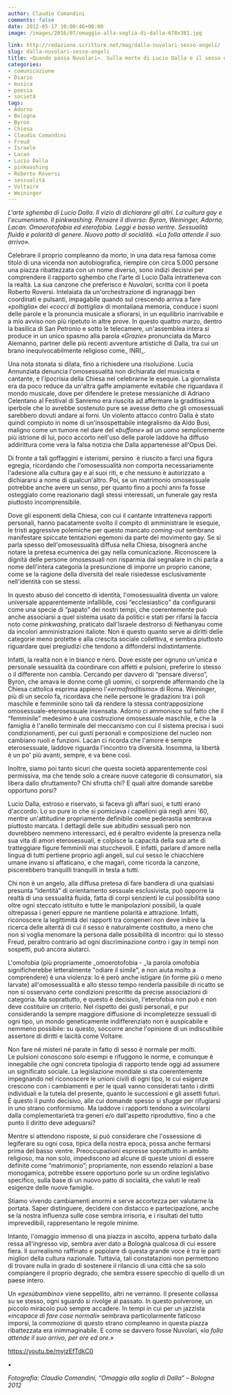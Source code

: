 ```yaml
---
author: Claudio Comandini
comments: false
date: 2012-05-17 10:00:46+00:00
image: /images/2016/07/omaggio-alla-soglia-di-dalla-678x381.jpg

link: http://redazione.scritture.net/mag/dalla-nuvolari-sesso-angeli/
slug: dalla-nuvolari-sesso-angeli
title: «Quando passa Nuvolari». Sulla morte di Lucio Dalla e il sesso degli angeli
categories:
- comunicazione
- Diario
- musica
- poesia
- società
tags:
- Adorno
- Bologna
- Byron
- Chiesa
- Claudio Comandini
- Freud
- Israele
- Lacan
- Lucio Dalla
- pinkwashing
- Roberto Roversi
- sessualità
- Voltaire
- Weininger
---
```


_L'arte sghemba di Lucio Dalla. Il vizio di dichiarare gli altri. La cultura gay e l'ecumenismo. Il pinkwashing. Pensare il diverso: Byron, Weininger, Adorno, Lacan. Omoerotofobia ed eterofobia. Leggi e basso ventre. Sessualità fluida e polarità di genere. Nuovo patto di socialità. «La folla attende il suo arrivo»._



Celebrare il proprio compleanno da morto, in una data resa famosa come titolo di una vicenda non autobiografica, riempire con circa 5.000 persone una piazza ribattezzata con un nome diverso, sono indizi decisivi per comprendere il rapporto sghembo che l'arte di Lucio Dalla intratteneva con la realtà. La sua canzone che preferisco è _Nuvolari_, scritta con il poeta Roberto Roversi. Intelaiata da un'orchestrazione di ingranaggi ben coordinati e pulsanti, impagabile quando sul crescendo arriva a fare _«poltiglia»_ dei _«cocci di bottiglia»_ di montaliana memoria, conduce i suoni delle parole e la pronuncia musicale a sfiorarsi, in un equilibrio inarrivabile e a mio avviso non più ripetuto in altre prove. In questo quattro marzo, dentro la basilica di San Petronio e sotto le telecamere, un'assemblea intera si produce in un unico spasmo alla parola _«Grazie»_ pronunciata da Marco Alemanno, partner delle più recenti avventure artistiche di Dalla, tra cui un brano inequivocabilmente religioso come_ INRI_.

Una nota stonata si dilata, fino a richiedere una risoluzione. Lucia Annunziata denuncia l'omosessualità non dichiarata del musicista e cantante, e l'ipocrisia della Chiesa nel celebrarne le esequie. La giornalista era da poco reduce da un'altra gaffe ampiamente evitabile che riguardava il mondo musicale, dove per difendere le pretese messianiche di Adriano Celentano al Festival di Sanremo era riuscita ad affermare la graditissima iperbole che lo avrebbe sostenuto pure se avesse detto che gli omosessuali sarebbero dovuti andare ai forni. Un violento attacco contro Dalla è stato quindi compiuto in nome di un'insospettabile integralismo da Aldo Busi, maligno come un tumore nel dare del _«buffone»_ ad un uomo semplicemente più istrione di lui, poco accorto nell'uso delle parole laddove ha diffuso addirittura come vera la falsa notizia che Dalla appartenesse all'Opus Dei.

Di fronte a tali goffaggini e isterismi, persino  è riuscito a farci una figura egregia, ricordando che l'omosessualità non comporta necessariamente l'adesione alla cultura gay e ai suoi riti, e che nessuno è autorizzato a dichiararsi a nome di qualcun'altro. Poi, se un matrimonio omosessuale potrebbe anche avere un senso, per quanto fino a pochi anni fa fosse osteggiato come reazionario dagli stessi interessati, un funerale gay resta piuttosto incomprensibile.

Dove gli esponenti della Chiesa, con cui il cantante intratteneva rapporti personali, hanno pacatamente svolto il compito di amministrare le esequie, le tristi aggressive polemiche per questo mancato _coming-out_ sembrano manifestare spiccate tentazioni egemoni da parte del movimento gay. Se si parla spesso dell'omosessualità diffusa nella Chiesa, bisognerà anche notare la pretesa ecumenica dei gay nella comunicazione. Riconoscere la dignità delle persone omosessuali non risparmia dal segnalare in chi parla a nome dell'intera categoria la presunzione di imporre un proprio canone, come se la ragione della diversità del reale risiedesse esclusivamente nell'identità con se stessi.

In questo abuso del concetto di identità, l'omosessualità diventa un valore universale apparentemente infallibile, così “ecclesiastico” da configurarsi come una specie di “papato” dei nostri tempi, che coerentemente può anche associarsi a quel sistema usato da politici e stati per rifarsi la faccia noto come _pinkwashing_, praticato dall'Israele destrorso di Nethanyau come da incolori amministrazioni italiote. Non è questo quanto serve ai diritti delle categorie meno protette e alla crescita sociale collettiva, e sembra piuttosto riguardare quei pregiudizi che tendono a diffondersi indistintamente.

Infatti, la realtà non è in bianco e nero. Dove esiste per ognuno un'unica e personale sessualità da coordinare con affetti e pulsioni, preferire lo stesso o il differente non cambia. Cercando per davvero di “pensare diverso”, Byron, che amava le donne come gli uomini, ci sorprende affermando che la Chiesa cattolica esprima appieno l'_«ermafroditismo»_ di Roma. Weininger, più di un secolo fa, ricordava che nelle persone le gradazioni tra i poli maschile e femminile sono tali da rendere la stessa contrapposizione omosessuale-eterosessuale insensata. Adorno ci ammonisce sul fatto che il “femminile” medesimo è una costruzione omosessuale maschile, e che la famiglia è l'anello terminale del meccanismo con cui il sistema precisa i suoi condizionamenti, per cui gusti personali e composizione del nucleo non cambiano ruoli e funzioni. Lacan ci ricorda che l'amore è sempre eterosessuale, laddove riguarda l'incontro tra diversità. Insomma, la libertà è un po' più avanti, sempre, e va bene così.

Inoltre, siamo poi tanto sicuri che questa società apparentemente così permissiva, ma che tende solo a creare nuove categorie di consumatori, sia libera dallo sfruttamento? Chi sfrutta chi? E quali altre domande sarebbe opportuno porsi?

Lucio Dalla, estroso e riservato, si faceva gli affari suoi, e tutti erano d'accordo. Lo so pure io che si pomiciava i capelloni già negli anni '60, mentre un'attitudine propriamente definibile come pederastia sembrava piuttosto marcata. I dettagli delle sue abitudini sessuali però non dovrebbero nemmeno interessarci, ed è peraltro evidente la presenza nella sua vita di amori eterosessuali, e colpisce la capacità della sua arte di tratteggiare figure femminili mai stucchevoli. E infatti, parlare d'amore nella lingua di tutti pertiene proprio agli angeli, sul cui sesso le chiacchiere umane invano si affaticano, e che magari, come ricorda la canzone, piscerebbero tranquilli tranquilli in testa a tutti.

Chi non è un angelo, alla diffusa pretesa di fare bandiera di una qualsiasi presunta “identità” di orientamento sessuale esclusivista, può opporre la realtà di una sessualità fluida, fatta di corpi senzienti le cui possibilità sono oltre ogni steccato istituito e tutte le manipolazioni possibili, la quale oltrepassa i generi eppure ne mantiene polarità e attrazione. Infatti, riconoscere la legittimità dei rapporti tra congeneri non deve inibire la ricerca delle alterità di cui il sesso è naturalmente costituito, a meno che non si voglia menomare la persona dalle possibilità di incontro: qui lo stesso Freud, peraltro contrario ad ogni discriminazione contro i gay in tempi non sospetti, può ancora aiutarci.

L'omofobia (più propriamente _omoerotofobia - _la parola omofobia significherebbe letteralmente "odiare il simile", e non aiuta molto a comprendere) è una violenza: lo è però anche istigare (in forme più o meno larvate) all'omosessualità e allo stesso tempo renderla passibile di ricatto se non si osservano certe condizioni prescritte da precise associazioni di categoria. Ma soprattutto, e questo è decisivo, l'eterofobia non può e non deve costituire un criterio. Nel rispetto dei gusti personali, e pur considerando la sempre maggiore diffusione di incompletezze sessuali di ogni tipo, un mondo geneticamente indifferenziato non è auspicabile e nemmeno possibile: su questo, soccorre anche l'opinione di un indiscutibile assertore di diritti e laicità come Voltaire.

Non fare né misteri né parate in fatto di sesso è normale per molti. Le pulsioni conoscono solo esempi e rifuggono le norme, e comunque è innegabile che ogni concreta tipologia di rapporto tende oggi ad assumere un significato sociale. La legislazione mondiale si sta coerentemente impegnando nel riconoscere le unioni civili di ogni tipo, le cui esigenze crescono con i cambiamenti e per le quali vanno considerati tanto i diritti individuali e la tutela del presente, quanto le successioni e gli assetti futuri. È questo il punto decisivo, alle cui domande spesso si sfugge per rifugiarsi in uno strano conformismo. Ma laddove i rapporti tendono a svincolarsi dalla complementarietà tra generi e/o dall'aspetto riproduttivo, fino a che punto il diritto deve adeguarsi?

Mentre si attendono risposte, si può considerare che l'ossessione di legiferare su ogni cosa, tipica della nostra epoca, possa anche fermarsi prima del basso ventre. Preoccupazioni espresse soprattutto in ambito religioso, ma non solo, impediscono ad alcune di queste unioni di essere definite come “matrimonio”; propriamente, non essendo relazioni a base monogamica, potrebbe essere opportuno porle su un ordine legislativo specifico, sulla base di un nuovo patto di socialità, che valuti le reali esigenze delle nuove famiglie.

Stiamo vivendo cambiamenti enormi e serve accortezza per valutarne la portata. Saper distinguere, decidere con distacco e partecipazione, anche se la nostra influenza sulle cose sembra irrisoria, e i risultati del tutto imprevedibili, rappresentano le regole minime.

Intanto, l'omaggio immenso di una piazza in ascolto, appena turbato dalla ressa all'ingresso vip, sembra aver dato a Bologna qualcosa di cui essere fiera. Il surrealismo raffinato e popolare di questa grande voce è tra le parti migliori della cultura nazionale. Tuttavia, tali constatazioni non permettono di trovare nulla in grado di sostenere il rilancio di una città che sa solo compiangere il proprio degrado, che sembra essere specchio di quello di un paese intero.

Un _«gesùbambino»_ viene seppellito, altri ne verranno. Il presente collassa su se stesso, ogni sguardo si rivolge al passato. In questo polverone, un piccolo miracolo può sempre accadere. In tempi in cui per un jazzista _«incapace di fare cose normali»_ sembrava particolarmente faticoso imporsi, la commozione di questo strano compleanno in questa piazza ribattezzata era inimmaginabile. E come se davvero fosse Nuvolari, «_la folla attende il suo arrivo, per ore ed ore.»_



https://youtu.be/myjzEfTdkC0

•

_Fotografia: Claudio Comandini, “Omaggio alla soglia di Dalla” – Bologna 2012_
